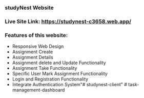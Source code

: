 ### studyNest Website
### Live Site Link: https://studynest-c3658.web.app/
### Features of this website:
* Responsive Web Design
* Assignment Create
* Assignment Details
* Assignment delete and Update Functionality
* Assignment Take Functionality
* Specific User Mark Assignment Functionality
* Login and Registration Functionality
* Integrate Authentication System"# studynest-client" 
#   t a s k - m a n a g e m e n t - d a s h b o a r d  
 